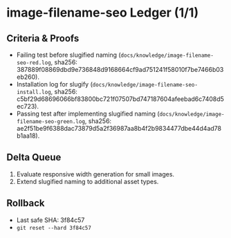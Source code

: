 # image-filename-seo Ledger (1/1)

## Criteria & Proofs

- Failing test before slugified naming (`docs/knowledge/image-filename-seo-red.log`, sha256: 387889f08869dbd9e736848d9168664cf9ad751241f58010f7be7466b03eb260).
- Installation log for slugify (`docs/knowledge/image-filename-seo-install.log`, sha256: c5bf29d68696066bf83800bc721f07507bd747187604afeebad6c7408d5ec723).
- Passing test after implementing slugified naming (`docs/knowledge/image-filename-seo-green.log`, sha256: ae2f51be9f6388dac73879d5a2f36987aa8b4f2b9834477dbe44d4ad78b1aa18).

## Delta Queue

1. Evaluate responsive width generation for small images.
2. Extend slugified naming to additional asset types.

## Rollback

- Last safe SHA: 3f84c57
- `git reset --hard 3f84c57`
